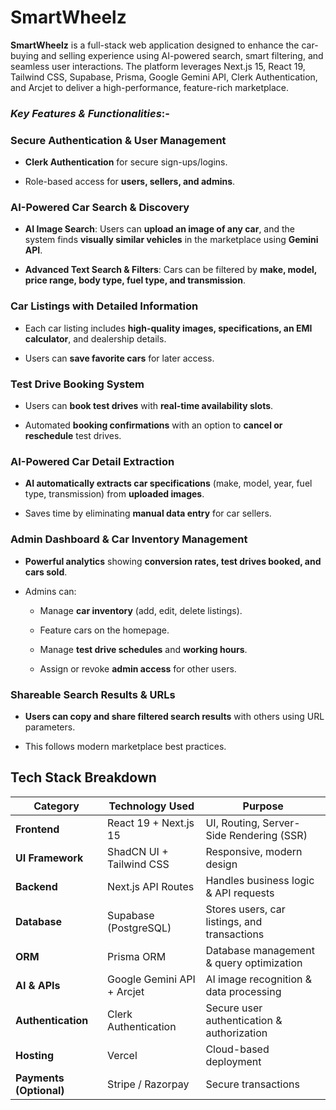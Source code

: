 # SmartWheelz

**SmartWheelz** is a full-stack web application designed to enhance the car-buying and selling experience using AI-powered search, smart filtering, and seamless user interactions. The platform leverages Next.js 15, React 19, Tailwind CSS, Supabase, Prisma, Google Gemini API, Clerk Authentication, and Arcjet to deliver a high-performance, feature-rich marketplace.

### *Key Features & Functionalities*:-

### Secure Authentication & User Management
- **Clerk Authentication** for secure sign-ups/logins.

- Role-based access for **users, sellers, and admins**.

### AI-Powered Car Search & Discovery
- **AI Image Search**: Users can **upload an image of any car**, and the system finds **visually similar vehicles** in the marketplace using **Gemini API**.

- **Advanced Text Search & Filters**: Cars can be filtered by **make, model, price range, body type, fuel type, and transmission**.

### Car Listings with Detailed Information
- Each car listing includes **high-quality images, specifications, an EMI calculator**, and dealership details.

- Users can **save favorite cars** for later access.

### Test Drive Booking System
- Users can **book test drives** with **real-time availability slots**.

- Automated **booking confirmations** with an option to **cancel or reschedule** test drives.

### AI-Powered Car Detail Extraction
- **AI automatically extracts car specifications** (make, model, year, fuel type, transmission) from **uploaded images**.

- Saves time by eliminating **manual data entry** for car sellers.

### Admin Dashboard & Car Inventory Management
- **Powerful analytics** showing **conversion rates, test drives booked, and cars sold**.

- Admins can:

  - Manage **car inventory** (add, edit, delete listings).

  - Feature cars on the homepage.

  - Manage **test drive schedules** and **working hours**.

  - Assign or revoke **admin access** for other users.
 
### Shareable Search Results & URLs
- **Users can copy and share filtered search results** with others using URL parameters.
  
- This follows modern marketplace best practices.




## Tech Stack Breakdown

| Category          | Technology Used                | Purpose                                          |
|------------------|--------------------------------|--------------------------------------------------|
| **Frontend**      | React 19 + Next.js 15         | UI, Routing, Server-Side Rendering (SSR)        |
| **UI Framework**  | ShadCN UI + Tailwind CSS      | Responsive, modern design                        |
| **Backend**       | Next.js API Routes           | Handles business logic & API requests           |
| **Database**      | Supabase (PostgreSQL)        | Stores users, car listings, and transactions    |
| **ORM**          | Prisma ORM                    | Database management & query optimization        |
| **AI & APIs**    | Google Gemini API + Arcjet    | AI image recognition & data processing          |
| **Authentication** | Clerk Authentication        | Secure user authentication & authorization      |
| **Hosting**       | Vercel                        | Cloud-based deployment                          |
| **Payments (Optional)** | Stripe / Razorpay      | Secure transactions                            |



